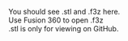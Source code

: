 You should see .stl and .f3z here.  
Use Fusion 360 to open .f3z  
.stl is only for viewing on GitHub.
